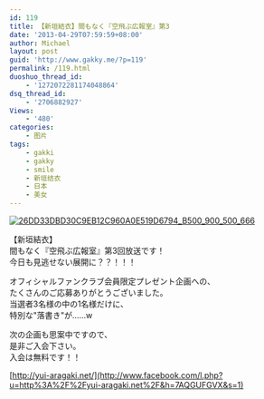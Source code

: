 ```yaml
---
id: 119
title: 【新垣結衣】間もなく『空飛ぶ広報室』第3
date: '2013-04-29T07:59:59+08:00'
author: Michael
layout: post
guid: 'http://www.gakky.me/?p=119'
permalink: /119.html
duoshuo_thread_id:
    - '1272072281174048864'
dsq_thread_id:
    - '2706882927'
Views:
    - '480'
categories:
    - 图片
tags:
    - gakki
    - gakky
    - smile
    - 新垣结衣
    - 日本
    - 美女
---
```


[![26DD33DBD30C9EB12C960A0E519D6794_B500_900_500_666](http://www.yui-aragaki.org/wp-content/uploads/img/26DD33DBD30C9EB12C960A0E519D6794_B500_900_500_666.jpeg)](http://www.yui-aragaki.org/wp-content/uploads/img/26DD33DBD30C9EB12C960A0E519D6794_B1280_1280_720_960.jpeg)

<span>【新垣結衣】</span>  
<span>間もなく『空飛ぶ広報室』第3回放送です！</span>  
<span>今日も見逃せない展開に？？！！！</span>

<span>オフィシャルファンクラブ会員限定プレゼント企画への、</span>  
<span>たくさんのご応募ありがとうございました。  
当選者3名様の中の1名様だけに、  
特別な"落書き"が……w</span>

次の企画も思案中ですので、  
是非ご入会下さい。  
入会は無料です！！

[http://yui-aragaki.net/](http://www.facebook.com/l.php?u=http%3A%2F%2Fyui-aragaki.net%2F&h=7AQGUFGVX&s=1)
